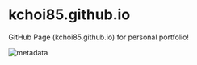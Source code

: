 # kchoi85.github.io
GitHub Page (kchoi85.github.io) for personal portfolio!

![metadata](https://user-images.githubusercontent.com/52897657/88470744-53a30980-cece-11ea-945f-91e33cc7d5e4.jpg)